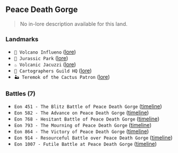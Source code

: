 ## Peace Death Gorge
> No in-lore description available for this land.
### Landmarks
- `🌋 Volcano Influeno` ([lore](<https://zeithalt.github.io//r/volcano_influeno.html>))
- `🦖 Jurassic Park` ([lore](<https://zeithalt.github.io//r/jurassic_park.html>))
- `♨️ Volcanic Jacuzzi` ([lore](<https://zeithalt.github.io//r/volcanic_jacuzzi.html>))
- `🧭 Cartographers Guild HQ` ([lore](<https://zeithalt.github.io//r/cartographers_guild_hq.html>))
- `🏜️ Teremok of the Cactus Patron` ([lore](<https://zeithalt.github.io//r/teremok_of_the_cactus_patron.html>))
### Battles (7)
- `Eon 451 - The Blitz Battle of Peace Death Gorge` ([timeline](<https://zeithalt.github.io//t/#eon0451>))
- `Eon 582 - The Advance on Peace Death Gorge` ([timeline](<https://zeithalt.github.io//t/#eon0582>))
- `Eon 768 - Hesitant Battle of Peace Death Gorge` ([timeline](<https://zeithalt.github.io//t/#eon0768>))
- `Eon 793 - The Mourning of Peace Death Gorge` ([timeline](<https://zeithalt.github.io//t/#eon0793>))
- `Eon 864 - The Victory of Peace Death Gorge` ([timeline](<https://zeithalt.github.io//t/#eon0864>))
- `Eon 914 - Resourceful Battle over Peace Death Gorge` ([timeline](<https://zeithalt.github.io//t/#eon0914>))
- `Eon 1007 - Futile Battle at Peace Death Gorge` ([timeline](<https://zeithalt.github.io//t/#eon1007>))
